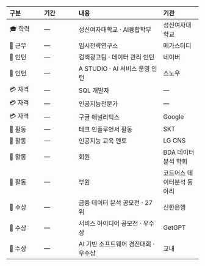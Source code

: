 <table width="100%">
  <colgroup>
    <col width="18%">
    <col width="18%">
    <col width="44%">
    <col width="20%">
  </colgroup>
  <thead>
    <tr>
      <th align="left">구분</th>
      <th align="left">기간</th>
      <th align="left">내용</th>
      <th align="left">기관</th>
    </tr>
  </thead>
  <tbody>
    <tr><td>🎓 학력</td><td>—</td><td>성신여자대학교 · AI융합학부</td><td>성신여자대학교</td></tr>
    <tr><td>🏢 근무</td><td>—</td><td>입시전략연구소</td><td>메가스터디</td></tr>
    <tr><td>👔 인턴</td><td>—</td><td>검색광고팀 · 데이터 관리 인턴</td><td>네이버</td></tr>
    <tr><td>👔 인턴</td><td>—</td><td>A STUDIO · AI 서비스 운영 인턴</td><td>스노우</td></tr>
    <tr><td>💳 자격</td><td>—</td><td>SQL 개발자</td><td>—</td></tr>
    <tr><td>💳 자격</td><td>—</td><td>인공지능전문가</td><td>—</td></tr>
    <tr><td>💳 자격</td><td>—</td><td>구글 애널리틱스</td><td>Google</td></tr>
    <tr><td>🎯 활동</td><td>—</td><td>테크 인플루언서 활동</td><td>SKT</td></tr>
    <tr><td>🎯 활동</td><td>—</td><td>인공지능 교육 멘토</td><td>LG CNS</td></tr>
    <tr><td>🎯 활동</td><td>—</td><td>회원</td><td>BDA 데이터분석 학회</td></tr>
    <tr><td>🎯 활동</td><td>—</td><td>부원</td><td>코드어스 데이터분석 동아리</td></tr>
    <tr><td>🥇 수상</td><td>—</td><td>금융 데이터 분석 공모전 · 27위</td><td>신한은행</td></tr>
    <tr><td>🥇 수상</td><td>—</td><td>서비스 아이디어 공모전 · 우수상</td><td>GetGPT</td></tr>
    <tr><td>🥇 수상</td><td>—</td><td>AI 기반 소프트웨어 경진대회 · 우수상</td><td>교내</td></tr>
  </tbody>
</table>
